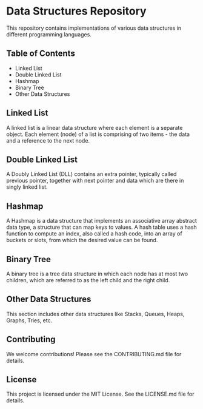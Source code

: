 # Data Structures Repository

This repository contains implementations of various data structures in different programming languages.

## Table of Contents

- Linked List
- Double Linked List
- Hashmap
- Binary Tree
- Other Data Structures

## Linked List

A linked list is a linear data structure where each element is a separate object. Each element (node) of a list is comprising of two items - the data and a reference to the next node.

## Double Linked List

A Doubly Linked List (DLL) contains an extra pointer, typically called previous pointer, together with next pointer and data which are there in singly linked list.

## Hashmap

A Hashmap is a data structure that implements an associative array abstract data type, a structure that can map keys to values. A hash table uses a hash function to compute an index, also called a hash code, into an array of buckets or slots, from which the desired value can be found.

## Binary Tree

A binary tree is a tree data structure in which each node has at most two children, which are referred to as the left child and the right child.

## Other Data Structures

This section includes other data structures like Stacks, Queues, Heaps, Graphs, Tries, etc.

## Contributing

We welcome contributions! Please see the CONTRIBUTING.md file for details.

## License

This project is licensed under the MIT License. See the LICENSE.md file for details.
